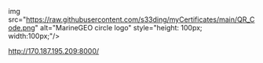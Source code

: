 img src="https://raw.githubusercontent.com/s33ding/myCertificates/main/QR_Code.png" alt="MarineGEO circle logo" style="height: 100px; width:100px;"/>

http://170.187.195.209:8000/
